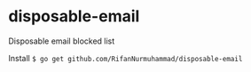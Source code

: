 # disposable-email
Disposable email blocked list 

Install
`$ go get github.com/RifanNurmuhammad/disposable-email`
